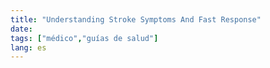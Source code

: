 ```yaml
---
title: "Understanding Stroke Symptoms And Fast Response"
date: 
tags: ["médico","guías de salud"]
lang: es
---
```



